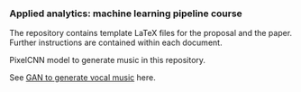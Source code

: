 ### Applied analytics: machine learning pipeline course

The repository contains template LaTeX files for the proposal and the paper. Further instructions are contained within each document.

PixelCNN model to generate music in this repository.

See [GAN to generate vocal music](https://github.com/BigT0e/GANs-for-generating-songs) here.
